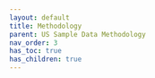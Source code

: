 ```yaml
---
layout: default
title: Methodology
parent: US Sample Data Methodology
nav_order: 3
has_toc: true
has_children: true
---
```

